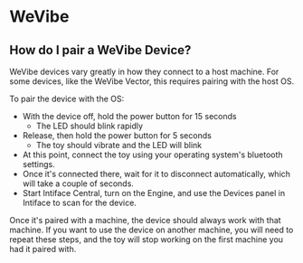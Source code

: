 # WeVibe

## How do I pair a WeVibe Device?

WeVibe devices vary greatly in how they connect to a host machine. For some devices, like the WeVibe Vector, this requires pairing with the host OS.

To pair the device with the OS:

- With the device off, hold the power button for 15 seconds
  - The LED should blink rapidly
- Release, then hold the power button for 5 seconds
  - The toy should vibrate and the LED will blink
- At this point, connect the toy using your operating system's bluetooth settings.
- Once it's connected there, wait for it to disconnect automatically, which will take a couple of
  seconds.
- Start Intiface Central, turn on the Engine, and use the Devices panel in Intiface to scan for the
  device.

Once it's paired with a machine, the device should always work with that machine. If you want to use
the device on another machine, you will need to repeat these steps, and the toy will stop working on
the first machine you had it paired with.
